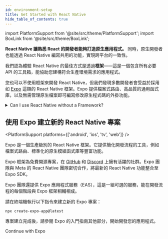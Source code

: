 ```yaml
---
id: environment-setup
title: Get Started with React Native
hide_table_of_contents: true
---
```


import PlatformSupport from '@site/src/theme/PlatformSupport';
import BoxLink from '@site/src/theme/BoxLink';

**React Native 讓熟悉 React 的開發者能夠打造原生應用程式。** 同時，原生開發者也能透過 React Native 編寫共用的功能，實現跨平台的一致性。

我們認為體驗 React Native 的最佳方式是透過**框架**——這是一個包含所有必要 API 的工具箱，能協助您建構符合生產環境需求的應用程式。

您也可以不使用框架來開發 React Native，但我們發現多數開發者會受益於採用如 [Expo](https://expo.dev) 這類的 React Native 框架。Expo 提供檔案式路由、高品質的通用函式庫，以及無需管理原生檔案即可編寫修改原生程式碼的外掛功能。

<details>
<summary>Can I use React Native without a Framework?</summary>

Yes. You can use React Native without a Framework. **However, if you’re building a new app with React Native, we recommend using a Framework.**

In short, you’ll be able to spend time writing your app instead of writing an entire Framework yourself in addition to your app.

The React Native community has spent years refining approaches to navigation, accessing native APIs, dealing with native dependencies, and more. Most apps need these core features. A React Native Framework provides them from the start of your app.

Without a Framework, you’ll either have to write your own solutions to implement core features, or you’ll have to piece together a collection of pre-existing libraries to create a skeleton of a Framework. This takes real work, both when starting your app, then later when maintaining it.

If your app has unusual constraints that are not served well by a Framework, or you prefer to solve these problems yourself, you can make a React Native app without a Framework using Android Studio, Xcode. If you’re interested in this path, learn how to [set up your environment](set-up-your-environment) and how to [get started without a framework](getting-started-without-a-framework).

</details>

## 使用 Expo 建立新的 React Native 專案

<PlatformSupport platforms={['android', 'ios', 'tv', 'web']} />

Expo 是一個生產級別的 React Native 框架。它提供簡化開發流程的工具，例如檔案式路由、標準化的原生模組函式庫等豐富功能。

Expo 框架為免費開源專案，在 [GitHub](https://github.com/expo) 和 [Discord](https://chat.expo.dev) 上擁有活躍的社群。Expo 團隊與 Meta 的 React Native 團隊密切合作，將最新的 React Native 功能整合至 Expo SDK。

Expo 團隊還提供 Expo 應用程式服務（EAS），這是一組可選的服務，能在開發流程的每個階段與 Expo 框架相輔相成。

請在終端機執行以下指令來建立新的 Expo 專案：

```shell
npx create-expo-app@latest
```

專案建立完成後，請參閱 Expo 的入門指南其他部分，開始開發您的應用程式。

<BoxLink href="https://docs.expo.dev/get-started/set-up-your-environment">Continue with Expo</BoxLink>